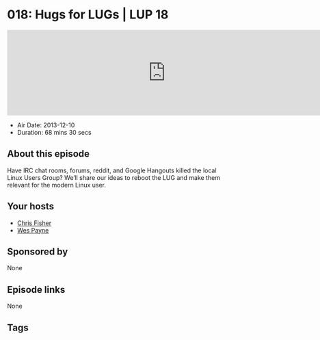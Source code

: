 # 018: Hugs for LUGs | LUP 18

<iframe src="https://player.fireside.fm/v2/RUkczH-V+nNQc-8j5?theme=dark" width="740" height="200" frameborder="0" scrolling="no"></iframe>

* Air Date: 2013-12-10
* Duration: 68 mins 30 secs

## About this episode

Have IRC chat rooms, forums, reddit, and Google Hangouts killed the local Linux Users Group? We’ll share our ideas to reboot the LUG and make them relevant for the modern Linux user.

## Your hosts
* [Chris Fisher](https://linuxunplugged.com/hosts/chrislas)
* [Wes Payne](https://linuxunplugged.com/hosts/wes)

## Sponsored by

None



## Episode links

None



## Tags

